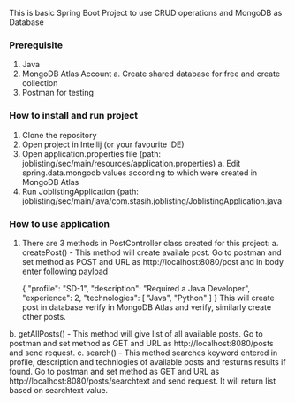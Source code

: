 This is basic Spring Boot Project to use CRUD operations and MongoDB as Database

### Prerequisite

1. Java
2. MongoDB Atlas Account
  a. Create shared database for free and create collection
3. Postman for testing

### How to install and run project

1. Clone the repository
2. Open project in Intellij (or your favourite IDE)
3. Open application.properties file (path: joblisting/sec/main/resources/application.properties)
  a. Edit spring.data.mongodb values according to which were created in MongoDB Atlas
3. Run JoblistingApplication (path: joblisting/sec/main/java/com.stasih.joblisting/JoblistingApplication.java

### How to use application

1. There are 3 methods in PostController class created for this project:
  a. createPost() - This method will create availale post. Go to postman and set method as POST and URL as http://localhost:8080/post and in body enter following payload
  
    {
      "profile": "SD-1",
      "description": "Required a Java Developer",
      "experience": 2,
      "technologies": [
        "Java",
        "Python"
      ]
    }
    This will create post in database verify in MongoDB Atlas and verify, similarly create other posts.
    
  b. getAllPosts() - This method will give list of all available posts. Go to postman and set method as GET and URL as http://localhost:8080/posts and send request.
  c. search() - This method searches keyword entered in profile, description and technlogies of available posts and resturns results if found. Go to postman and set method as GET and URL as http://localhost:8080/posts/searchtext and send request. It will return list based on searchtext value. 
